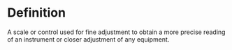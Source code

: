 # Definition

A scale or control used for fine adjustment to obtain a more precise
reading of an instrument or closer adjustment of any equipment.
